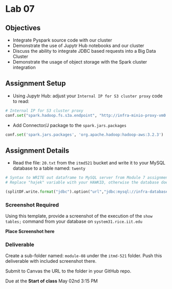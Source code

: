 # Lab 07

## Objectives

- Integrate Pyspark source code with our cluster
- Demonstrate the use of Jupytr Hub notebooks and our cluster
- Discuss the ability to integrate JDBC based requests into a Big Data Cluster
- Demonstrate the usage of object storage with the Spark cluster integration 

## Assignment Setup

* Using Jupytr Hub: adjust your `Internal IP for S3 cluster proxy` code to read:
```python
# Internal IP for S3 cluster proxy
conf.set("spark.hadoop.fs.s3a.endpoint", "http://infra-minio-proxy-vm0.service.consul")
```

* Add Connector/J package to the `spark.jars.packages`
```python
conf.set('spark.jars.packages', 'org.apache.hadoop:hadoop-aws:3.2.3')
```

## Assignment Details

* Read the file: `20.txt` from the `itmd521` bucket and write it to your MySQL database to a table named: `twenty`
```python
# Syntax to WRITE out dataframe to MySQL server from Module 7 assignment
# Replace "hajek" variable with your HAWKID, otherwise the database doesn't know where to create the table

(splitDF.write.format("jdbc").option("url","jdbc:mysql://infra-database-vm0.service.consul:3306/hajek").option("driver","com.mysql.cj.jdbc.Driver").option("dbtable","twenty").option("user",mysqlaccesskey).option("password",mysqlsecretkey).save())
```

### Screenshot Required

Using this template, provide a screenshot of the execution of the `show tables;` command from your database on `system31.rice.iit.edu`

**Place Screenshot here**

### Deliverable

Create a sub-folder named: `module-08` under the `itmd-521` folder. Push this deliverable with included screenshot there.

Submit to Canvas the URL to the folder in your GitHub repo. 

Due at the **Start of class** May 02nd 3:15 PM
